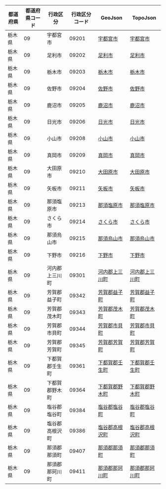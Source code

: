 | 都道府県 | 都道府県コード | 行政区分 | 行政区分コード | GeoJson | TopoJson |
|-----------|--------------|--------- |--------------|------|------|
| 栃木県 | 09 | 宇都宮市 | 09201 | [宇都宮市](/geojson/cities/09/09201.json) | [宇都宮市](/topojson/cities/09/09201.topojson) |
| 栃木県 | 09 | 足利市 | 09202 | [足利市](/geojson/cities/09/09202.json) | [足利市](/topojson/cities/09/09202.topojson) |
| 栃木県 | 09 | 栃木市 | 09203 | [栃木市](/geojson/cities/09/09203.json) | [栃木市](/topojson/cities/09/09203.topojson) |
| 栃木県 | 09 | 佐野市 | 09204 | [佐野市](/geojson/cities/09/09204.json) | [佐野市](/topojson/cities/09/09204.topojson) |
| 栃木県 | 09 | 鹿沼市 | 09205 | [鹿沼市](/geojson/cities/09/09205.json) | [鹿沼市](/topojson/cities/09/09205.topojson) |
| 栃木県 | 09 | 日光市 | 09206 | [日光市](/geojson/cities/09/09206.json) | [日光市](/topojson/cities/09/09206.topojson) |
| 栃木県 | 09 | 小山市 | 09208 | [小山市](/geojson/cities/09/09208.json) | [小山市](/topojson/cities/09/09208.topojson) |
| 栃木県 | 09 | 真岡市 | 09209 | [真岡市](/geojson/cities/09/09209.json) | [真岡市](/topojson/cities/09/09209.topojson) |
| 栃木県 | 09 | 大田原市 | 09210 | [大田原市](/geojson/cities/09/09210.json) | [大田原市](/topojson/cities/09/09210.topojson) |
| 栃木県 | 09 | 矢板市 | 09211 | [矢板市](/geojson/cities/09/09211.json) | [矢板市](/topojson/cities/09/09211.topojson) |
| 栃木県 | 09 | 那須塩原市 | 09213 | [那須塩原市](/geojson/cities/09/09213.json) | [那須塩原市](/topojson/cities/09/09213.topojson) |
| 栃木県 | 09 | さくら市 | 09214 | [さくら市](/geojson/cities/09/09214.json) | [さくら市](/topojson/cities/09/09214.topojson) |
| 栃木県 | 09 | 那須烏山市 | 09215 | [那須烏山市](/geojson/cities/09/09215.json) | [那須烏山市](/topojson/cities/09/09215.topojson) |
| 栃木県 | 09 | 下野市 | 09216 | [下野市](/geojson/cities/09/09216.json) | [下野市](/topojson/cities/09/09216.topojson) |
| 栃木県 | 09 | 河内郡上三川町 | 09301 | [河内郡上三川町](/geojson/cities/09/09301.json) | [河内郡上三川町](/topojson/cities/09/09301.topojson) |
| 栃木県 | 09 | 芳賀郡益子町 | 09342 | [芳賀郡益子町](/geojson/cities/09/09342.json) | [芳賀郡益子町](/topojson/cities/09/09342.topojson) |
| 栃木県 | 09 | 芳賀郡茂木町 | 09343 | [芳賀郡茂木町](/geojson/cities/09/09343.json) | [芳賀郡茂木町](/topojson/cities/09/09343.topojson) |
| 栃木県 | 09 | 芳賀郡市貝町 | 09344 | [芳賀郡市貝町](/geojson/cities/09/09344.json) | [芳賀郡市貝町](/topojson/cities/09/09344.topojson) |
| 栃木県 | 09 | 芳賀郡芳賀町 | 09345 | [芳賀郡芳賀町](/geojson/cities/09/09345.json) | [芳賀郡芳賀町](/topojson/cities/09/09345.topojson) |
| 栃木県 | 09 | 下都賀郡壬生町 | 09361 | [下都賀郡壬生町](/geojson/cities/09/09361.json) | [下都賀郡壬生町](/topojson/cities/09/09361.topojson) |
| 栃木県 | 09 | 下都賀郡野木町 | 09364 | [下都賀郡野木町](/geojson/cities/09/09364.json) | [下都賀郡野木町](/topojson/cities/09/09364.topojson) |
| 栃木県 | 09 | 塩谷郡塩谷町 | 09384 | [塩谷郡塩谷町](/geojson/cities/09/09384.json) | [塩谷郡塩谷町](/topojson/cities/09/09384.topojson) |
| 栃木県 | 09 | 塩谷郡高根沢町 | 09386 | [塩谷郡高根沢町](/geojson/cities/09/09386.json) | [塩谷郡高根沢町](/topojson/cities/09/09386.topojson) |
| 栃木県 | 09 | 那須郡那須町 | 09407 | [那須郡那須町](/geojson/cities/09/09407.json) | [那須郡那須町](/topojson/cities/09/09407.topojson) |
| 栃木県 | 09 | 那須郡那珂川町 | 09411 | [那須郡那珂川町](/geojson/cities/09/09411.json) | [那須郡那珂川町](/topojson/cities/09/09411.topojson) |
